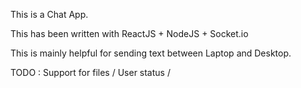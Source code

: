 This is a Chat App.

This has been written with ReactJS + NodeJS + Socket.io

This is mainly helpful for sending text between Laptop and Desktop.

TODO : Support for files / User status / 